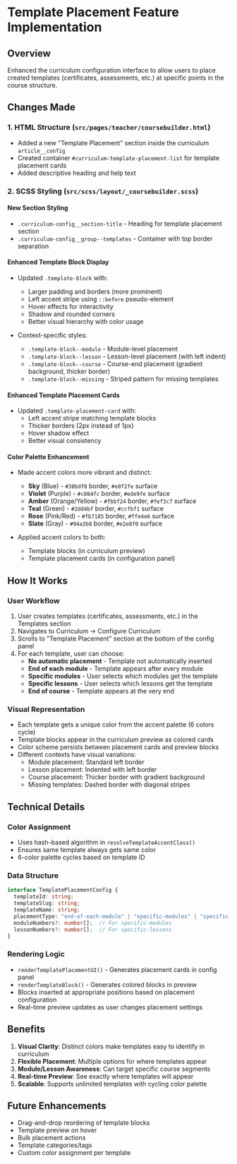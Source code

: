 # Template Placement Feature Implementation

## Overview
Enhanced the curriculum configuration interface to allow users to place created templates (certificates, assessments, etc.) at specific points in the course structure.

## Changes Made

### 1. HTML Structure (`src/pages/teacher/coursebuilder.html`)
- Added a new "Template Placement" section inside the curriculum `article__config`
- Created container `#curriculum-template-placement-list` for template placement cards
- Added descriptive heading and help text

### 2. SCSS Styling (`src/scss/layout/_coursebuilder.scss`)

#### New Section Styling
- `.curriculum-config__section-title` - Heading for template placement section
- `.curriculum-config__group--templates` - Container with top border separation

#### Enhanced Template Block Display
- Updated `.template-block` with:
  - Larger padding and borders (more prominent)
  - Left accent stripe using `::before` pseudo-element
  - Hover effects for interactivity
  - Shadow and rounded corners
  - Better visual hierarchy with color usage

- Context-specific styles:
  - `.template-block--module` - Module-level placement
  - `.template-block--lesson` - Lesson-level placement (with left indent)
  - `.template-block--course` - Course-end placement (gradient background, thicker border)
  - `.template-block--missing` - Striped pattern for missing templates

#### Enhanced Template Placement Cards
- Updated `.template-placement-card` with:
  - Left accent stripe matching template blocks
  - Thicker borders (2px instead of 1px)
  - Hover shadow effect
  - Better visual consistency

#### Color Palette Enhancement
- Made accent colors more vibrant and distinct:
  - **Sky** (Blue) - `#38bdf8` border, `#e0f2fe` surface
  - **Violet** (Purple) - `#c084fc` border, `#ede9fe` surface
  - **Amber** (Orange/Yellow) - `#fbbf24` border, `#fef3c7` surface
  - **Teal** (Green) - `#2dd4bf` border, `#ccfbf1` surface
  - **Rose** (Pink/Red) - `#fb7185` border, `#ffe4e6` surface
  - **Slate** (Gray) - `#94a3b8` border, `#e2e8f0` surface

- Applied accent colors to both:
  - Template blocks (in curriculum preview)
  - Template placement cards (in configuration panel)

## How It Works

### User Workflow
1. User creates templates (certificates, assessments, etc.) in the Templates section
2. Navigates to Curriculum → Configure Curriculum
3. Scrolls to "Template Placement" section at the bottom of the config panel
4. For each template, user can choose:
   - **No automatic placement** - Template not automatically inserted
   - **End of each module** - Template appears after every module
   - **Specific modules** - User selects which modules get the template
   - **Specific lessons** - User selects which lessons get the template
   - **End of course** - Template appears at the very end

### Visual Representation
- Each template gets a unique color from the accent palette (6 colors cycle)
- Template blocks appear in the curriculum preview as colored cards
- Color scheme persists between placement cards and preview blocks
- Different contexts have visual variations:
  - Module placement: Standard left border
  - Lesson placement: Indented with left border
  - Course placement: Thicker border with gradient background
  - Missing templates: Dashed border with diagonal stripes

## Technical Details

### Color Assignment
- Uses hash-based algorithm in `resolveTemplateAccentClass()` 
- Ensures same template always gets same color
- 6-color palette cycles based on template ID

### Data Structure
```typescript
interface TemplatePlacementConfig {
  templateId: string;
  templateSlug: string;
  templateName: string;
  placementType: "end-of-each-module" | "specific-modules" | "specific-lessons" | "end-of-course";
  moduleNumbers?: number[];  // For specific-modules
  lessonNumbers?: number[];  // For specific-lessons
}
```

### Rendering Logic
- `renderTemplatePlacementUI()` - Generates placement cards in config panel
- `renderTemplateBlock()` - Generates colored blocks in preview
- Blocks inserted at appropriate positions based on placement configuration
- Real-time preview updates as user changes placement settings

## Benefits

1. **Visual Clarity**: Distinct colors make templates easy to identify in curriculum
2. **Flexible Placement**: Multiple options for where templates appear
3. **Module/Lesson Awareness**: Can target specific course segments
4. **Real-time Preview**: See exactly where templates will appear
5. **Scalable**: Supports unlimited templates with cycling color palette

## Future Enhancements
- Drag-and-drop reordering of template blocks
- Template preview on hover
- Bulk placement actions
- Template categories/tags
- Custom color assignment per template
